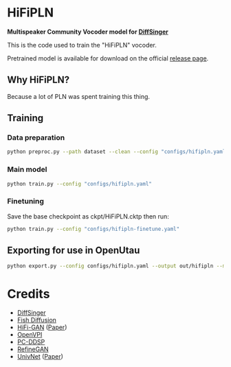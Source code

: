 # HiFiPLN
**Multispeaker Community Vocoder model for [DiffSinger](https://github.com/openvpi/DiffSinger)**

This is the code used to train the "HiFiPLN" vocoder.

Pretrained model is available for download on the official [release page](https://utau.pl/hifipln/).

## Why HiFiPLN?
Because a lot of PLN was spent training this thing.

## Training
### Data preparation
```bash
python preproc.py --path dataset --clean --config "configs/hifipln.yaml"
```

### Main model
```bash
python train.py --config "configs/hifipln.yaml"
```

### Finetuning
Save the base checkpoint as ckpt/HiFiPLN.cktp then run:
```bash
python train.py --config "configs/hifipln-finetune.yaml"
```

## Exporting for use in OpenUtau
```bash
python export.py --config configs/hifipln.yaml --output out/hifipln --model CKPT_PATH
```

# Credits
* [DiffSinger](https://github.com/openvpi/DiffSinger)
* [Fish Diffusion](https://github.com/fishaudio/fish-diffusion)
* [HiFi-GAN](https://github.com/jik876/hifi-gan) ([Paper](https://arxiv.org/abs/2010.05646))
* [OpenVPI](https://github.com/openvpi/SingingVocoders)
* [PC-DDSP](https://github.com/yxlllc/pc-ddsp)
* [RefineGAN](https://arxiv.org/abs/2111.00962)
* [UnivNet](https://github.com/maum-ai/univnet) ([Paper](https://arxiv.org/abs/2106.07889))
